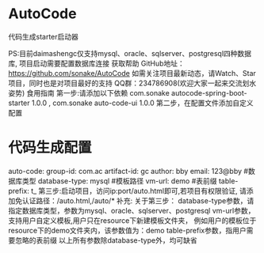 # AutoCode
代码生成starter启动器

PS:目前daimashengc仅支持mysql、oracle、sqlserver、postgresql四种数据库, 项目启动需要配置数据库连接
获取帮助
GitHub地址：https://github.com/sonake/AutoCode
如需关注项目最新动态，请Watch、Star项目，同时也是对项目最好的支持
QQ群：234786908(欢迎大家一起来交流划水姿势)
食用指南
第一步:请添加以下依赖 com.sonake autocode-spring-boot-starter 1.0.0 , com.sonake auto-code-ui 1.0.0
第二步，在配置文件添加自定义配置
# 代码生成配置
auto-code:
  group-id: com.ac
  artifact-id: gc
  author: bby
  email: 123@bby
  #数据库类型
  database-type: mysql
  #模板路径
  vm-url: demo
  #表前缀
  table-prefix: t_
第三步:启动项目，访问ip:port/auto.html即可,若项目有权限验证, 请添加免认证路径：/auto.html,/auto/*
补充: 关于第三步： database-type参数，请指定数据库类型，参数为mysql、oracle、sqlserver、postgresql vm-url参数，支持用户自定义模板,用户只在resource下新建模板文件夹， 例如用户的模板位于 resource下的demo文件夹内，该参数值为：demo table-prefix参数，指用户需要忽略的表前缀 以上所有参数除database-type外，均可缺省
